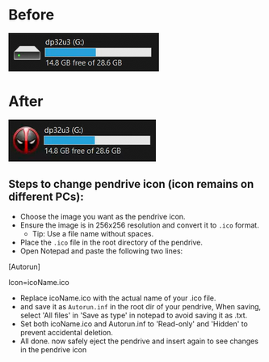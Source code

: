 # Before
<img src="https://github.com/dp-sys/pendrive_icon_Change/blob/main/before.png">

# After
<img src="https://github.com/dp-sys/pendrive_icon_Change/blob/main/after.png">

## Steps to change pendrive icon (icon remains on different PCs):
- Choose the image you want as the pendrive icon.
- Ensure the image is in 256x256 resolution and convert it to `.ico` format.
  - Tip: Use a file name without spaces.
- Place the `.ico` file in the root directory of the pendrive.
- Open Notepad and paste the following two lines:

[Autorun]

Icon=icoName.ico

- Replace icoName.ico with the actual name of your .ico file.
-  and save it as `Autorun.inf` in the root dir of your pendrive, When saving, select 'All files' in 'Save as type' in notepad to avoid saving it as .txt.
-  Set both icoName.ico and Autorun.inf to 'Read-only' and 'Hidden' to prevent accidental deletion.
-  All done. now safely eject the pendrive and insert again to see changes in the pendrive icon
